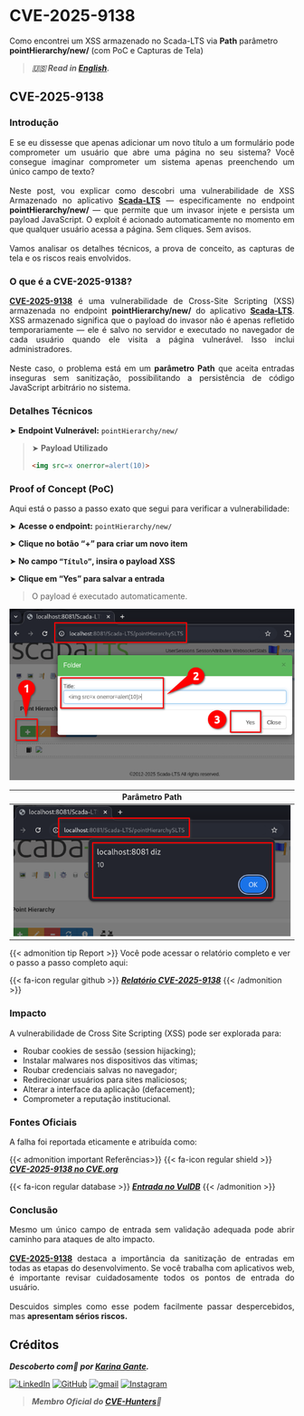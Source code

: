 # CVE-2025-9138


Como encontrei um XSS armazenado no Scada-LTS via **Path** parâmetro **pointHierarchy/new/** (com PoC e Capturas de Tela)

<!--more-->

> ***🇺🇸 Read in [English](http://karinagante.github.io/cve-2025-9138/).***

## CVE-2025-9138

### Introdução

<p align="justify">E se eu dissesse que apenas adicionar um novo título a um formulário pode comprometer um usuário que abre uma página no seu sistema? Você consegue imaginar comprometer um sistema apenas preenchendo um único campo de texto?</br></br>Neste post, vou explicar como descobri uma vulnerabilidade de XSS Armazenado no aplicativo <b><a href="https://github.com/SCADA-LTS/Scada-LTS" target=_blank>Scada-LTS</a></b> — especificamente no endpoint <b>pointHierarchy/new/</b> — que permite que um invasor injete e persista um payload JavaScript. O exploit é acionado automaticamente no momento em que qualquer usuário acessa a página. Sem cliques. Sem avisos.</br></br>Vamos analisar os detalhes técnicos, a prova de conceito, as capturas de tela e os riscos reais envolvidos.</p>

### O que é a CVE-2025-9138?

<p align="justify"><b><a href="https://www.cve.org/CVERecord?id=CVE-2025-9138" target=_blank>CVE-2025-9138</a></b> é uma vulnerabilidade de Cross-Site Scripting (XSS) armazenada no endpoint <b>pointHierarchy/new/</b> do aplicativo <b><a href="https://github.com/SCADA-LTS/Scada-LTS" target=_blank>Scada-LTS</a></b>. XSS armazenado significa que o payload do invasor não é apenas refletido temporariamente — ele é salvo no servidor e executado no navegador de cada usuário quando ele visita a página vulnerável. Isso inclui administradores.</br></br>Neste caso, o problema está em um <b>parâmetro Path</b> que aceita entradas inseguras sem sanitização, possibilitando a persistência de código JavaScript arbitrário no sistema.</p>

### Detalhes Técnicos

➤ **Endpoint Vulnerável:** `pointHierarchy/new/`

> ➤ **Payload Utilizado**
> ```html
><img src=x onerror=alert(10)>
>```

### Proof of Concept (PoC)

Aqui está o passo a passo exato que segui para verificar a vulnerabilidade:

➤ **Acesse o endpoint:** `pointHierarchy/new/`

➤ **Clique no botão “+” para criar um novo item**

➤ **No campo `“Título”`, insira o payload XSS**

➤ **Clique em “Yes” para salvar a entrada**

> <p align="justify">O payload é executado automaticamente.</p>

<p align="center">
<img src="/images/CVE-2025-9138/PoC1.png">
</p>

| Parâmetro Path |
|:------------:|
| ![](/images/CVE-2025-9138/PoC2.png) |

{{< admonition tip Report >}}
Você pode acessar o relatório completo e ver o passo a passo completo aqui:

{{< fa-icon regular github >}}
***[Relatório CVE-2025-9138](https://github.com/KarinaGante/KG-Sec/blob/main/CVEs/Scada-LTS/CVE-2025-9138.md)***
{{< /admonition >}}

### Impacto

A vulnerabilidade de Cross Site Scripting (XSS) pode ser explorada para:

- Roubar cookies de sessão (session hijacking);
- Instalar malwares nos dispositivos das vítimas;
- Roubar credenciais salvas no navegador;
- Redirecionar usuários para sites maliciosos;
- Alterar a interface da aplicação (defacement);
- Comprometer a reputação institucional.

### Fontes Oficiais

A falha foi reportada eticamente e atribuída como:

{{< admonition important Referências>}} 
{{< fa-icon regular shield >}} 
***[CVE-2025-9138 no CVE.org](https://www.cve.org/CVERecord?id=CVE-2025-9138)***

{{< fa-icon regular database >}} 
***[Entrada no VulDB](https://vuldb.com/?id.320518)***
{{< /admonition >}}

### Conclusão

<p align="justify">Mesmo um único campo de entrada sem validação adequada pode abrir caminho para ataques de alto impacto. </br></br><b><a href="https://www.cve.org/CVERecord?id=CVE-2025-9138" target=_blank>CVE-2025-9138</a></b> destaca a importância da sanitização de entradas em todas as etapas do desenvolvimento. Se você trabalha com aplicativos web, é importante revisar cuidadosamente todos os pontos de entrada do usuário. </br></br> Descuidos simples como esse podem facilmente passar despercebidos, mas <b>apresentam sérios riscos.</b></p>

## Créditos

***Descoberto com💜 por [Karina Gante](https://karinagante.github.io/).*** 

[![LinkedIn](https://skillicons.dev/icons?i=linkedin&theme=dark)](https://www.linkedin.com/in/karina-gante/)
[![GitHub](https://skillicons.dev/icons?i=github&theme=dark)](https://www.github.com/KarinaGante/)
[![gmail](https://skillicons.dev/icons?i=gmail&theme=dark)](mailto:karina.gante1@gmail.com)
[![Instagram](https://skillicons.dev/icons?i=instagram&theme=dark)](https://www.instagram.com/karinovisk02/)

> ***Membro Oficial do [CVE-Hunters](https://www.cvehunters.com/)🏹***
